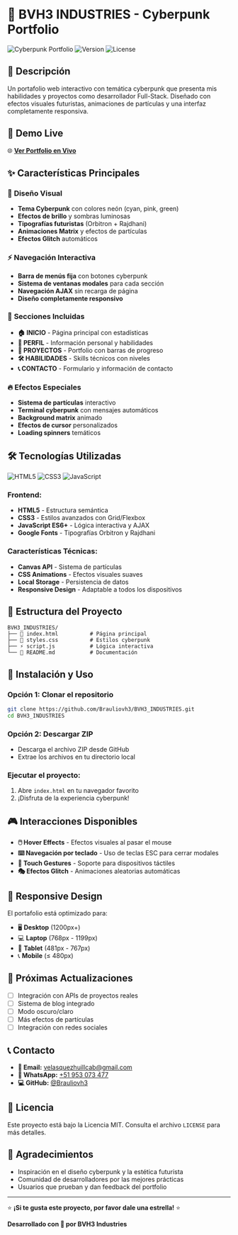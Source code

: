 # 🔮 BVH3 INDUSTRIES - Cyberpunk Portfolio

![Cyberpunk Portfolio](https://img.shields.io/badge/Status-Live-00ff41?style=for-the-badge&logo=github)
![Version](https://img.shields.io/badge/Version-2.3.1-00ffff?style=for-the-badge)
![License](https://img.shields.io/badge/License-MIT-ff006e?style=for-the-badge)

## 🌟 **Descripción**

Un portafolio web interactivo con temática cyberpunk que presenta mis habilidades y proyectos como desarrollador Full-Stack. Diseñado con efectos visuales futuristas, animaciones de partículas y una interfaz completamente responsiva.

## 🚀 **Demo Live**

🌐 **[Ver Portfolio en Vivo](https://bvh3-industries.vercel.app/)**

## ✨ **Características Principales**

### 🎨 **Diseño Visual**
- **Tema Cyberpunk** con colores neón (cyan, pink, green)
- **Efectos de brillo** y sombras luminosas
- **Tipografías futuristas** (Orbitron + Rajdhani)
- **Animaciones Matrix** y efectos de partículas
- **Efectos Glitch** automáticos

### ⚡ **Navegación Interactiva**
- **Barra de menús fija** con botones cyberpunk
- **Sistema de ventanas modales** para cada sección
- **Navegación AJAX** sin recarga de página
- **Diseño completamente responsivo**

### 🎯 **Secciones Incluidas**
- **🏠 INICIO** - Página principal con estadísticas
- **👤 PERFIL** - Información personal y habilidades
- **💼 PROYECTOS** - Portfolio con barras de progreso
- **🛠️ HABILIDADES** - Skills técnicos con niveles
- **📞 CONTACTO** - Formulario y información de contacto

### 🔥 **Efectos Especiales**
- **Sistema de partículas** interactivo
- **Terminal cyberpunk** con mensajes automáticos
- **Background matrix** animado
- **Efectos de cursor** personalizados
- **Loading spinners** temáticos

## 🛠️ **Tecnologías Utilizadas**

![HTML5](https://img.shields.io/badge/HTML5-E34F26?style=for-the-badge&logo=html5&logoColor=white)
![CSS3](https://img.shields.io/badge/CSS3-1572B6?style=for-the-badge&logo=css3&logoColor=white)
![JavaScript](https://img.shields.io/badge/JavaScript-F7DF1E?style=for-the-badge&logo=javascript&logoColor=black)

### **Frontend:**
- **HTML5** - Estructura semántica
- **CSS3** - Estilos avanzados con Grid/Flexbox
- **JavaScript ES6+** - Lógica interactiva y AJAX
- **Google Fonts** - Tipografías Orbitron y Rajdhani

### **Características Técnicas:**
- **Canvas API** - Sistema de partículas
- **CSS Animations** - Efectos visuales suaves
- **Local Storage** - Persistencia de datos
- **Responsive Design** - Adaptable a todos los dispositivos

## 📁 **Estructura del Proyecto**

```
BVH3_INDUSTRIES/
├── 📄 index.html          # Página principal
├── 🎨 styles.css          # Estilos cyberpunk
├── ⚡ script.js           # Lógica interactiva
└── 📖 README.md           # Documentación
```

## 🚀 **Instalación y Uso**

### **Opción 1: Clonar el repositorio**
```bash
git clone https://github.com/Brauliovh3/BVH3_INDUSTRIES.git
cd BVH3_INDUSTRIES
```

### **Opción 2: Descargar ZIP**
- Descarga el archivo ZIP desde GitHub
- Extrae los archivos en tu directorio local

### **Ejecutar el proyecto:**
1. Abre `index.html` en tu navegador favorito
2. ¡Disfruta de la experiencia cyberpunk!

## 🎮 **Interacciones Disponibles**

- **🖱️ Hover Effects** - Efectos visuales al pasar el mouse
- **⌨️ Navegación por teclado** - Uso de teclas ESC para cerrar modales
- **📱 Touch Gestures** - Soporte para dispositivos táctiles
- **🎭 Efectos Glitch** - Animaciones aleatorias automáticas

## 📱 **Responsive Design**

El portafolio está optimizado para:
- 🖥️ **Desktop** (1200px+)
- 💻 **Laptop** (768px - 1199px)
- 📱 **Tablet** (481px - 767px)
- 📞 **Mobile** (≤ 480px)

## 🌟 **Próximas Actualizaciones**

- [ ] Integración con APIs de proyectos reales
- [ ] Sistema de blog integrado
- [ ] Modo oscuro/claro
- [ ] Más efectos de partículas
- [ ] Integración con redes sociales

## 📞 **Contacto**

- **📧 Email:** [velasquezhuillcab@gmail.com](mailto:velasquezhuillcab@gmail.com)
- **📱 WhatsApp:** [+51 953 073 477](https://wa.me/51953073477)
- **💻 GitHub:** [@Brauliovh3](https://github.com/Brauliovh3)

## 📄 **Licencia**

Este proyecto está bajo la Licencia MIT. Consulta el archivo `LICENSE` para más detalles.

## 🙏 **Agradecimientos**

- Inspiración en el diseño cyberpunk y la estética futurista
- Comunidad de desarrolladores por las mejores prácticas
- Usuarios que prueban y dan feedback del portfolio

---

⭐ **¡Si te gusta este proyecto, por favor dale una estrella!** ⭐

**Desarrollado con 💜 por BVH3 Industries**